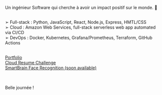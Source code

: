 Un ingénieur Software qui cherche à avoir un impact positif sur le monde. 💚<br><br>

➢ Full-stack : Python, JavaScript, React, Node.js, Express, HMTL/CSS<br>
➢ Cloud : Amazon Web Services, full-stack serverless web app automated via CI/CD<br>
➢ DevOps : Docker, Kubernetes, Grafana/Prometheus, Terraform, GitHub Actions<br><br>

[Portfolio](https://jagaesh.github.io)<br>
[Cloud Resume Challenge](https://cloud-resume-challenge.charlescloudjourney.com)<br>
[SmartBrain Face Recognition (soon available)](https://github.com/Jagaesh)<br><br><br>

Belle journée !
